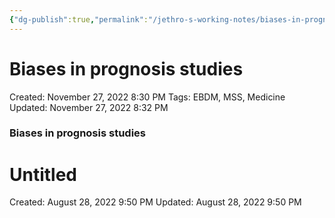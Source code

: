 ```yaml
---
{"dg-publish":true,"permalink":"/jethro-s-working-notes/biases-in-prognosis-studies/","dgPassFrontmatter":true}
---
```



# Biases in prognosis studies

Created: November 27, 2022 8:30 PM
Tags: EBDM, MSS, Medicine
Updated: November 27, 2022 8:32 PM

### Biases in prognosis studies


<div class="transclusion internal-embed is-loaded"><div class="markdown-embed">





# Untitled

Created: August 28, 2022 9:50 PM
Updated: August 28, 2022 9:50 PM

</div></div>
